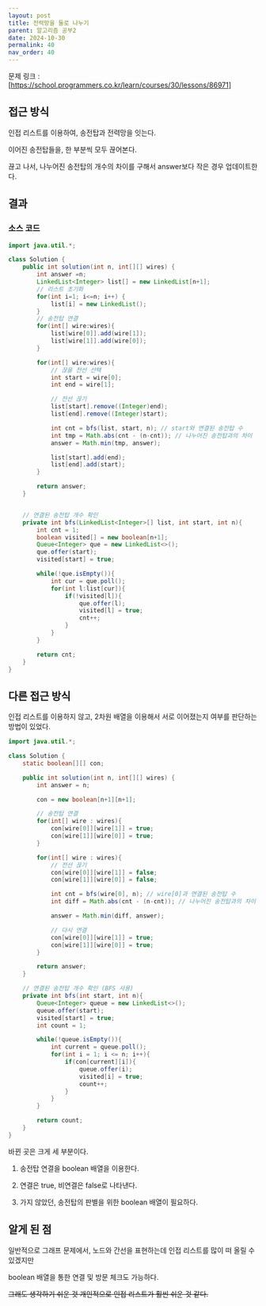 ```yaml
---
layout: post
title: 전력망을 둘로 나누기
parent: 알고리즘 공부2
date: 2024-10-30
permalink: 40
nav_order: 40
---
```


문제 링크 : [https://school.programmers.co.kr/learn/courses/30/lessons/86971]

## 접근 방식

인접 리스트를 이용하여, 송전탑과 전력망을 잇는다.

이어진 송전탑들을, 한 부분씩 모두 끊어본다.

끊고 나서, 나누어진 송전탑의 개수의 차이를 구해서 answer보다 작은 경우 업데이트한다.

## 결과

### 소스 코드

```java
import java.util.*;

class Solution {
    public int solution(int n, int[][] wires) {
        int answer =n;
        LinkedList<Integer> list[] = new LinkedList[n+1];
        // 리스트 초기화
        for(int i=1; i<=n; i++) {
            list[i] = new LinkedList();
        }
        // 송전탑 연결
        for(int[] wire:wires){
            list[wire[0]].add(wire[1]);
            list[wire[1]].add(wire[0]);
        }

        for(int[] wire:wires){
            // 끊을 전선 선택
            int start = wire[0];
            int end = wire[1];

            // 전선 끊기
            list[start].remove((Integer)end);
            list[end].remove((Integer)start);

            int cnt = bfs(list, start, n); // start와 연결된 송전탑 수
            int tmp = Math.abs(cnt - (n-cnt)); // 나누어진 송전탑과의 차이
            answer = Math.min(tmp, answer);

            list[start].add(end);
            list[end].add(start);
        }

        return answer;
    }


    // 연결된 송전탑 개수 확인
    private int bfs(LinkedList<Integer>[] list, int start, int n){
        int cnt = 1;
        boolean visited[] = new boolean[n+1];
        Queue<Integer> que = new LinkedList<>();
        que.offer(start);
        visited[start] = true;

        while(!que.isEmpty()){
            int cur = que.poll();
            for(int l:list[cur]){
                if(!visited[l]){
                    que.offer(l);
                    visited[l] = true;
                    cnt++;
                }
            }
        }

        return cnt;
    }
}
```

## 다른 접근 방식

인접 리스트를 이용하지 않고, 2차원 배열을 이용해서 서로 이어졌는지 여부를 판단하는 방법이 있었다.

```java
import java.util.*;

class Solution {
    static boolean[][] con;

    public int solution(int n, int[][] wires) {
        int answer = n;

        con = new boolean[n+1][n+1];

        // 송전탑 연결
        for(int[] wire : wires){
            con[wire[0]][wire[1]] = true;
            con[wire[1]][wire[0]] = true;
        }

        for(int[] wire : wires){
            // 전선 끊기
            con[wire[0]][wire[1]] = false;
            con[wire[1]][wire[0]] = false;

            int cnt = bfs(wire[0], n); // wire[0]과 연결된 송전탑 수
            int diff = Math.abs(cnt - (n-cnt)); // 나누어진 송전탑과의 차이

            answer = Math.min(diff, answer);

            // 다시 연결
            con[wire[0]][wire[1]] = true;
            con[wire[1]][wire[0]] = true;
        }

        return answer;
    }

    // 연결된 송전탑 개수 확인 (BFS 사용)
    private int bfs(int start, int n){
        Queue<Integer> queue = new LinkedList<>();
        queue.offer(start);
        visited[start] = true;
        int count = 1;

        while(!queue.isEmpty()){
            int current = queue.poll();
            for(int i = 1; i <= n; i++){
                if(con[current][i]){
                    queue.offer(i);
                    visited[i] = true;
                    count++;
                }
            }
        }

        return count;
    }
}
```

바뀐 곳은 크게 세 부분이다.

1. 송전탑 연결을 boolean 배열을 이용한다.

1. 연결은 true, 비연결은 false로 나타낸다.

1. 가지 않았던, 송전탑의 판별을 위한 boolean 배열이 필요하다.

## 알게 된 점

일반적으로 그래프 문제에서, 노드와 간선을 표현하는데 인접 리스트를 많이 떠 올릴 수 있겠지만

boolean 배열을 통한 연결 및 방문 체크도 가능하다.

~~그래도 생각하기 쉬운 것 개인적으로 인접 리스트가 훨씬 쉬운 것 같다.~~

[https://school.programmers.co.kr/learn/courses/30/lessons/86971]: https://school.programmers.co.kr/learn/courses/30/lessons/86971
